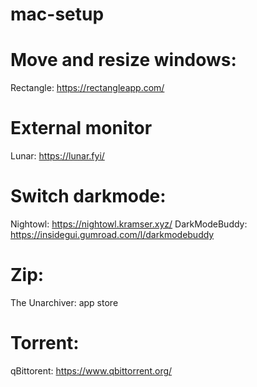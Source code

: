 # mac-setup

# Move and resize windows: 
Rectangle: https://rectangleapp.com/

# External monitor
Lunar: https://lunar.fyi/

# Switch darkmode: 
Nightowl: https://nightowl.kramser.xyz/
DarkModeBuddy: https://insidegui.gumroad.com/l/darkmodebuddy

# Zip: 
The Unarchiver: app store

# Torrent:
qBittorent: https://www.qbittorrent.org/
